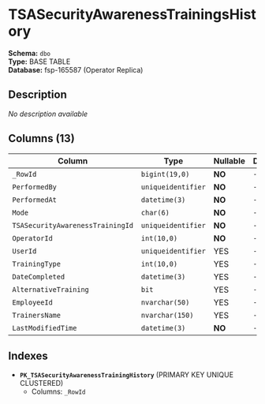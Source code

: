# TSASecurityAwarenessTrainingsHistory

**Schema:** `dbo`  
**Type:** BASE TABLE  
**Database:** fsp-165587 (Operator Replica)

## Description

*No description available*

## Columns (13)

| Column | Type | Nullable | Default | Keys | Description |
|--------|------|----------|---------|------|-------------|
| `_RowId` | `bigint(19,0)` | **NO** | `-` | PK | - |
| `PerformedBy` | `uniqueidentifier` | **NO** | `-` | - | - |
| `PerformedAt` | `datetime(3)` | **NO** | `-` | - | - |
| `Mode` | `char(6)` | **NO** | `-` | - | - |
| `TSASecurityAwarenessTrainingId` | `uniqueidentifier` | **NO** | `-` | - | - |
| `OperatorId` | `int(10,0)` | **NO** | `-` | - | - |
| `UserId` | `uniqueidentifier` | YES | `-` | - | - |
| `TrainingType` | `int(10,0)` | YES | `-` | - | - |
| `DateCompleted` | `datetime(3)` | YES | `-` | - | - |
| `AlternativeTraining` | `bit` | YES | `-` | - | - |
| `EmployeeId` | `nvarchar(50)` | YES | `-` | - | - |
| `TrainersName` | `nvarchar(150)` | YES | `-` | - | - |
| `LastModifiedTime` | `datetime(3)` | **NO** | `-` | - | - |

## Indexes

- **`PK_TSASecurityAwarenessTrainingHistory`** (PRIMARY KEY UNIQUE CLUSTERED)
  - Columns: `_RowId`
